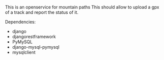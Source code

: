 This is an openservice for mountain paths
This should allow to upload a gpx of a track and report the status of it.

Dependencies:
- django
- djangorestframework
- PyMySQL
- django-mysql-pymysql
- mysqlclient
